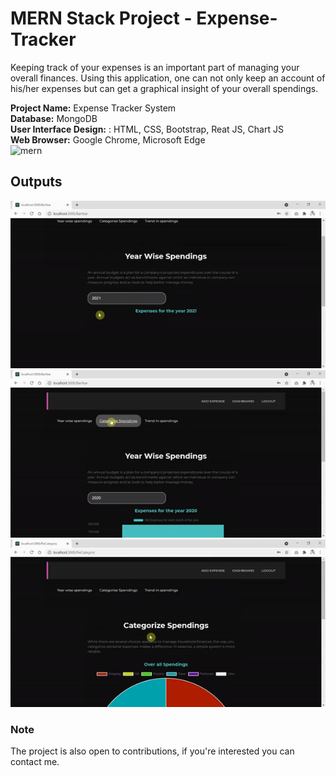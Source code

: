 # MERN Stack Project - Expense-Tracker
Keeping track of your expenses is an important part of managing your overall finances. Using this application, one can not only keep an account of his/her expenses but can get a graphical insight of your overall spendings. 

**Project Name:** Expense Tracker System <br>
**Database:**                      MongoDB <br>
**User Interface Design:**       :  HTML, CSS, Bootstrap, Reat JS, Chart JS <br>
**Web Browser:**                  Google Chrome, Microsoft Edge <br>
<img width="525" alt="mern" src="https://user-images.githubusercontent.com/68152189/121789725-e38c9780-cbf5-11eb-819d-d1a895d651c9.png">

## Outputs
![bar-graph](https://github.com/swetha4444/Expense-Tracker/blob/96ee2eeb7ca1eb74e636510bd9703feecfefb826/ezgif.com-gif-maker%20(1).gif)
![pie-chart](https://github.com/swetha4444/Expense-Tracker/blob/1b6b9def42e91924c73dd0b9fbc01c5b93c04812/ezgif.com-gif-maker%20(2).gif)
![line-graph-chart](https://github.com/swetha4444/Expense-Tracker/blob/75cf128b3cb3426758196169366aa0aba2e644a1/ezgif.com-gif-maker%20(3).gif)

### Note
The project is also open to contributions, if you're interested you can contact me.
